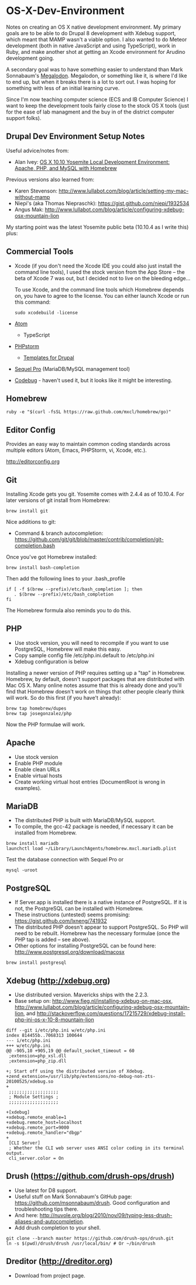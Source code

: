 OS-X-Dev-Environment
====================

Notes on creating an OS X native development environment. My primary goals are to be able to do Drupal 8 development with Xdebug support, which meant that MAMP wasn't a viable option. I also wanted to do Meteor development (both in native JavaScript and using TypeScript), work in Ruby, and make another shot at getting an Xcode environment for Arudino development going.

A secondary goal was to have something easier to understand than Mark Sonnabaum's [Megalodon](https://github.com/msonnabaum/megalodon). Megalodon, or something like it, is where I'd like to end up, but when it breaks there is a lot to sort out. I was hoping for something with less of an initial learning curve.

Since I'm now teaching computer science (ECS and IB Computer Science) I want to keep the development tools fairly close to the stock OS X tools (just for the ease of lab managment and the buy in of the district computer support folks).

Drupal Dev Environment Setup Notes
----------------------------------

Useful advice/notes from:

* Alan Ivey: [OS X 10.10 Yosemite Local Development Environment: Apache, PHP, and MySQL with Homebrew](https://echo.co/blog/os-x-1010-yosemite-local-development-environment-apache-php-and-mysql-homebrew)

Previous versions also learned from:

* Karen Stevenson: http://www.lullabot.com/blog/article/setting-my-mac-without-mamp
* Niepi's (aka Thomas Niepraschk): https://gist.github.com/niepi/1932534
* Angus Mak: http://www.lullabot.com/blog/article/configuring-xdebug-osx-mountain-lion

My starting point was the latest Yosemite public beta (10.10.4 as I write this) plus:

Commercial Tools
----------------
* Xcode (if you don't need the Xcode IDE you could also just install the command line tools), I used the stock version from the App Store – the beta of Xcode 7 was out, but I decided not to live on the bleeding edge…

  To use Xcode, and the command line tools which Homebrew depends on, you have to agree to the license. You can either launch Xcode or run this command:

  ```
  sudo xcodebuild -license
  ```

* [Atom](https://atom.io)
  * TypeScript
* [PHPstorm](https://www.jetbrains.com/phpstorm)
  * [Templates for Drupal](https://drupal.org/project/phpstorm-templates)
* [Sequel Pro](http://www.sequelpro.com) (MariaDB/MySQL management tool)
* [Codebug](http://www.codebugapp.com) - haven't used it, but it looks like it might be interesting.

Homebrew
--------

```
ruby -e "$(curl -fsSL https://raw.github.com/mxcl/homebrew/go)"
```

Editor Config
-------------

Provides an easy way to maintain common coding standards across multiple editors (Atom, Emacs, PHPStorm, vi, Xcode, etc.).

http://editorconfig.org

Git
---
Installing Xcode gets you git. Yosemite comes with 2.4.4 as of 10.10.4. For later versions of git install from Homebrew:

```
brew install git
```

Nice additions to git:
* Command & branch autocompletion: https://github.com/git/git/blob/master/contrib/completion/git-completion.bash

Once you've got Homebrew installed:

```
brew install bash-completion
```

Then add the following lines to your .bash_profile

```
if [ -f $(brew --prefix)/etc/bash_completion ]; then
   . $(brew --prefix)/etc/bash_completion
fi
```

The Homebrew formula also reminds you to do this.

PHP
---
* Use stock version, you will need to recompile if you want to use PostgreSQL,
Homebrew will make this easy.
* Copy sample config file /etc/php.ini.default to /etc/php.ini
* Xdebug configuration is below

Installing a newer version of PHP requires setting up a "tap" in Homebrew.
Homebrew, by default, doesn't support packages that are distributed with
Mac OS X. Many online notes assume that this is already done and you'll find
that Homebrew doesn't work on things that other people clearly think will
work. So do this first (if you have't already):

```
brew tap homebrew/dupes
brew tap josegonzalez/php
```

Now the PHP formulae will work.

Apache
------
* Use stock version
* Enable PHP module
* Enable clean URLs
* Enable virtual hosts
* Create working virtual host entries (DocumentRoot is wrong in examples).

MariaDB
-------
* The distributed PHP is built with MariaDB/MySQL support.
* To compile, the gcc-42 package is needed, if necessary it can be installed from Homebrew.

```
brew install mariadb
launchctl load ~/Library/LaunchAgents/homebrew.mxcl.mariadb.plist
```

Test the database connection with Sequel Pro or

```
mysql -uroot
```

PostgreSQL
----------
* If Server.app is installed there is a native instance of PostgreSQL. If it is not, the PostgreSQL can be installed with Homebrew.
* These instructions (untested) seems promising: https://gist.github.com/lxneng/741932
* The distributed PHP doesn't appear to support PostgreSQL. So PHP will need to be rebuilt. Homebrew has the necessary formulae (once the PHP tap is added – see above).
* Other options for installing PostgreSQL can be found here: http://www.postgresql.org/download/macosx

```
brew install postgresql
```

Xdebug (http://xdebug.org)
------
* Use distributed version. Mavericks ships with the 2.2.3.
* Base setup on: http://www.fieg.nl/installing-xdebug-on-mac-osx, http://www.lullabot.com/blog/article/configuring-xdebug-osx-mountain-lion,  and http://stackoverflow.com/questions/17215729/xdebug-install-php-ini-os-x-10-8-mountain-lion

```
diff --git i/etc/php.ini w/etc/php.ini
index 814455b..7068313 100644
--- i/etc/php.ini
+++ w/etc/php.ini
@@ -905,10 +905,19 @@ default_socket_timeout = 60
 ;extension=php_xsl.dll
 ;extension=php_zip.dll

+; Start off using the distributed version of Xdebug.
+zend_extension=/usr/lib/php/extensions/no-debug-non-zts-20100525/xdebug.so
+
 ;;;;;;;;;;;;;;;;;;;
 ; Module Settings ;
 ;;;;;;;;;;;;;;;;;;;

+[xdebug]
+xdebug.remote_enable=1
+xdebug.remote_host=localhost
+xdebug.remote_port=9000
+xdebug.remote_handler="dbgp"
+
 [CLI Server]
 ; Whether the CLI web server uses ANSI color coding in its terminal output.
 cli_server.color = On
```

Drush (https://github.com/drush-ops/drush)
-----
* Use latest for D8 support.
* Useful stuff on Mark Sonnabaum's GitHub page: https://github.com/msonnabaum/drush. Good configuration and troubleshooting tips there.
* And here: http://nuvole.org/blog/2010/nov/09/typing-less-drush-aliases-and-autocompletion.
* Add drush completion to your shell.

```
git clone --branch master https://github.com/drush-ops/drush.git
ln -s $(pwd)/drush/drush /usr/local/bin/ # Or ~/bin/drush
```

Dreditor (http://dreditor.org)
--------
* Download from project page.
